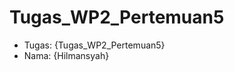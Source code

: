 # Tugas_WP2_Pertemuan5
<ul>
  <li>Tugas: {Tugas_WP2_Pertemuan5}</li>
  <li>Nama: {Hilmansyah}</li>
</ul>
